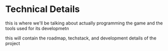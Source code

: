 # Technical Details

this is where we'll be talking about actually programming the game and the tools used for its developmetn

this will contain the roadmap, techstack, and development details of the project